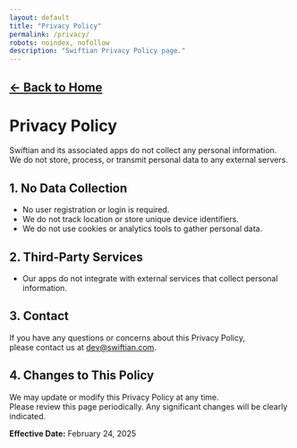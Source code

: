 ```yaml
---
layout: default
title: "Privacy Policy"
permalink: /privacy/
robots: noindex, nofollow
description: "Swiftian Privacy Policy page."
---
```


[← Back to Home](/)
---

# Privacy Policy

Swiftian and its associated apps do not collect any personal information.  
We do not store, process, or transmit personal data to any external servers.

## 1. No Data Collection
- No user registration or login is required.
- We do not track location or store unique device identifiers.
- We do not use cookies or analytics tools to gather personal data.

## 2. Third-Party Services
- Our apps do not integrate with external services that collect personal information.

## 3. Contact
If you have any questions or concerns about this Privacy Policy,  
please contact us at [dev@swiftian.com](mailto:contact@swiftian.com).

## 4. Changes to This Policy
We may update or modify this Privacy Policy at any time.  
Please review this page periodically. Any significant changes will be clearly indicated.

**Effective Date:** February 24, 2025
